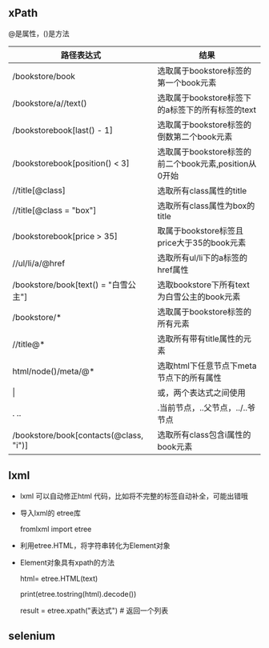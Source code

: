## xPath

@是属性，()是方法

| 路径表达式                             | 结果                                                  |
| -------------------------------------- | ----------------------------------------------------- |
| /bookstore/book                        | 选取属于bookstore标签的第一个book元素                 |
| /bookstore/a//text()                   | 选取属于bookstore标签下的a标签下的所有标签的text      |
| /bookstorebook[last() - 1]             | 选取属于bookstore标签的倒数第二个book元素             |
| /bookstorebook[position() < 3]         | 选取属于bookstore标签的前二个book元素,position从0开始 |
| //title[@class]                        | 选取所有class属性的title                              |
| //title[@class = "box"]                | 选取所有class属性为box的title                         |
| /bookstorebook[price > 35]             | 取属于bookstore标签且price大于35的book元素            |
| //ul/li/a/@href                        | 选取所有ul/li下的a标签的href属性                      |
| /bookstore/book[text() = "白雪公主"]   | 选取bookstore下所有text为白雪公主的book元素           |
| /bookstore/*                           | 选取属于bookstore标签的所有元素                       |
| //title@*                              | 选取所有带有title属性的元素                           |
| html/node()/meta/@*                    | 选取html下任意节点下meta节点下的所有属性              |
| \|                                     | 或，两个表达式之间使用                                |
| .     ..                               | .当前节点，..父节点，../..爷节点                      |
| /bookstore/book[contacts(@class, "i")] | 选取所有class包含i属性的book元素                      |

## lxml

- lxml 可以自动修正html 代码，比如将不完整的标签自动补全，可能出错哦

- 导入lxml的 etree库

    fromlxml import etree

- 利用etree.HTML，将字符串转化为Element对象

- Element对象具有xpath的方法

    html= etree.HTML(text) 

    print(etree.tostring(html).decode())

    result = etree.xpath("表达式")  # 返回一个列表

   

## selenium

